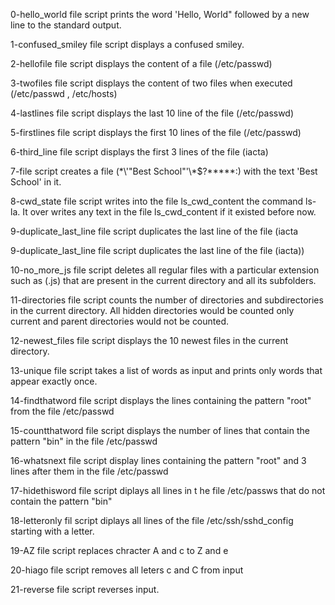 0-hello_world file script prints the word 'Hello, World" followed by a new line to the standard output.

1-confused_smiley file script displays a confused smiley.

2-hellofile file script displays the content of a file (/etc/passwd)

3-twofiles file script displays the content of two files when executed (/etc/passwd , /etc/hosts)

4-lastlines file script displays the last 10 line of the file (/etc/passwd)

5-firstlines file script displays the first 10 lines of the file (/etc/passwd)

6-third_line file script displays the first 3 lines of the file (iacta)

7-file script creates a file (\*\\\'"Best School"\'\\\*$\?\*\*\*\*\*:) with the text 'Best School' in it.

8-cwd_state file script writes into the file ls_cwd_content the command ls-la. It over writes any text in the file ls_cwd_content if it existed before now.

9-duplicate_last_line file script duplicates the last line of the file (iacta

9-duplicate_last_line file script duplicates the last line of the file (iacta))

10-no_more_js file script deletes all regular files with a particular extension such as (.js) that are present in the current directory and all its subfolders.

11-directories file script counts the number of directories and subdirectories in the current directory. All hidden directories would be counted only current and parent directories would not be counted.

12-newest_files file script displays the 10 newest files in the current directory.

13-unique file script takes a list of words as input and prints only words that appear exactly once.

14-findthatword file script displays the lines containing the pattern "root" from the file /etc/passwd

15-countthatword file script displays the number of lines that contain the pattern "bin" in the file /etc/passwd

16-whatsnext file script display lines containing the pattern "root" and 3 lines after them in the file /etc/passwd

17-hidethisword file script diplays all lines in t he file /etc/passws that  do not contain the pattern "bin"

18-letteronly fil script diplays all lines of the file /etc/ssh/sshd_config starting with a letter.

19-AZ file script replaces chracter A and c to Z and e

20-hiago file script removes all leters c and C from input

21-reverse file script reverses input.
